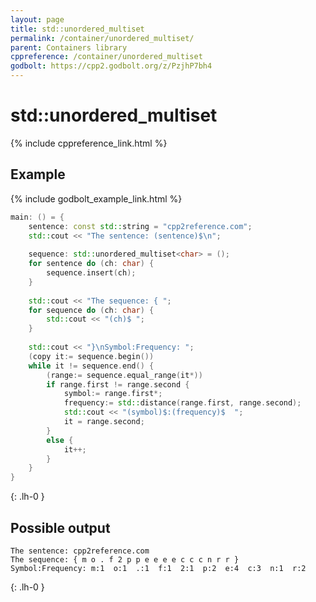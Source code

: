 ```yaml
---
layout: page
title: std::unordered_multiset
permalink: /container/unordered_multiset/
parent: Containers library
cppreference: /container/unordered_multiset
godbolt: https://cpp2.godbolt.org/z/PzjhP7bh4
---
```

# std::unordered_multiset

{% include cppreference_link.html %}

## Example

{% include godbolt_example_link.html %}

```cpp
main: () = {
    sentence: const std::string = "cpp2reference.com";
    std::cout << "The sentence: (sentence)$\n";
 
    sequence: std::unordered_multiset<char> = ();
    for sentence do (ch: char) {
        sequence.insert(ch);
    }
 
    std::cout << "The sequence: { ";
    for sequence do (ch: char) {
        std::cout << "(ch)$ ";
    }
 
    std::cout << "}\nSymbol:Frequency: ";
    (copy it:= sequence.begin())
    while it != sequence.end() {
        (range:= sequence.equal_range(it*))
        if range.first != range.second {
            symbol:= range.first*;
            frequency:= std::distance(range.first, range.second);
            std::cout << "(symbol)$:(frequency)$  ";
            it = range.second;
        }
        else {
            it++;
        }
    }
}
```
{: .lh-0 }

## Possible output

```
The sentence: cpp2reference.com
The sequence: { m o . f 2 p p e e e e c c c n r r }
Symbol:Frequency: m:1  o:1  .:1  f:1  2:1  p:2  e:4  c:3  n:1  r:2  
```
{: .lh-0 }
